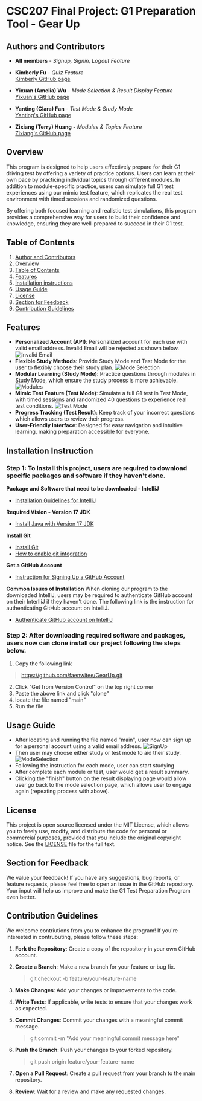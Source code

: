 # **CSC207 Final Project: G1 Preparation Tool - Gear Up**

## Authors and Contributors

- **All members** - *Signup, Signin, Logout Feature*

- **Kimberly Fu** - *Quiz Feature*  
  [Kimberly GitHub page](https://github.com/KiiimFU)

- **Yixuan (Amelia) Wu** - *Mode Selection & Result Display Feature*  
  [Yixuan's GitHub page](https://github.com/amiwu421)

- **Yanting (Clara) Fan** - *Test Mode & Study Mode*  
  [Yanting's GitHub page](https://github.com/faenwitee)

- **Zixiang (Terry) Huang** - *Modules & Topics Feature*  
  [Zixiang's GitHub page](https://github.com/trrrrrrry)


## Overview
This program is designed to help users effectively prepare for their G1 driving test by offering a variety of practice options. Users can learn at their own pace by practicing individual topics through different modules. In addition to module-specific practice, users can simulate full G1 test experiences using our mimic test feature, which replicates the real test environment with timed sessions and randomized questions.

By offering both focused learning and realistic test simulations, this program provides a comprehensive way for users to build their confidence and knowledge, ensuring they are well-prepared to succeed in their G1 test.


## Table of Contents
1. [Author and Contributors](#authors-and-contributors)
2. [Overview](#overview)
3. [Table of Contents](#table-of-contents)
4. [Features](#features)
5. [Installation instructions](#installation-instruction)
6. [Usage Guide](#usage-guide)
7. [License](#license)
8. [Section for Feedback](#section-for-feedback)
9. [Contribution Guidelines](#contribution-guidelines)

## Features
* **Personalized Account (API)**: Personalized account for each use with valid email address. Invalid Email will be rejected as shown below. 
![Invalid Email](images/invalidemail.png)
* **Flexible Study Methods**: Provide Study Mode and Test Mode for the user to flexibly choose their study plan.
![Mode Selection](images/mode_selection.png)
* **Modular Learning (Study Mode)**: Practice questions through modules in Study Mode, which ensure the study process is more achievable.
![Modules](images/Modules.png)
* **Mimic Test Feature (Test Mode)**: Simulate a full G1 test in Test Mode, with timed sessions and randomized 40 questions to experience real test conditions.
![Test Mode](images/test_mode.png)
* **Progress Tracking (Test Result)**: Keep track of your incorrect questions which allows users to review their progress.
* **User-Friendly Interface**: Designed for easy navigation and intuitive learning, making preparation accessible for everyone.

## Installation Instruction
### Step 1: To Install this project, users are required to download specific packages and software if they haven't done. 
**Package and Software that need to be downloaded - IntelliJ**
- [Installation Guidelines for IntelliJ](https://www.jetbrains.com/help/idea/installation-guide.html)

**Required Vision - Version 17 JDK**
- [Install Java with Version 17 JDK](https://www.jetbrains.com/help/idea/sdk.html#manage_sdks)

**Install Git**
- [Install Git](https://git-scm.com/downloads)
- [How to enable git integration](https://www.jetbrains.com/help/idea/enabling-version-control.html)

**Get a GitHub Account**
- [Instruction for Signing Up a GitHub Account](https://education.github.com/pack)

**Common Issues of Installation**
When cloning our program to the downloaded IntelliJ, users may be required to authenticate GitHub account on their InterlliJ if they haven't done. The following link is the instruction for authenticating GitHub account on IntelliJ.
- [Authenticate GitHub account on IntelliJ](https://www.jetbrains.com/help/idea/github.html)

### Step 2: After downloading required software and packages, users now can clone install our project following the steps below. 
1. Copy the following link
> https://github.com/faenwitee/GearUp.git
2. Click "Get from Version Control" on the top right corner
3. Paste the above link and click "clone"
4. locate the file named "main"
5. Run the file

## Usage Guide
* After locating and running the file named "main", user now can sign up for a personal account using a valid email address. 
![SignUp](images/signup.png)
* Then user may choose either study or test mode to aid their study.
![ModeSelection](images/mode_selection.png)
* Following the instruction for each mode, user can start studying
* After complete each module or test, user would get a result summary.
* Clicking the "finish" button on the result displaying page would allow user go back to the mode selection page, which allows user to engage again (repeating process with above). 

## License
This project is open source licensed under the MIT License, which allows you to freely use, modify, and distribute the code for personal or commercial purposes, provided that you include the original copyright notice.
See the [LICENSE](LICENSE) file for the full text.

## Section for Feedback
We value your feedback! If you have any suggestions, bug reports, or feature requests, please feel free to open an issue in the GitHub repository. Your input will help us improve and make the G1 Test Preparation Program even better.

## Contribution Guidelines
We welcome contriutions from you to enhance the program! If you're interested in contrubuting, please follow these steps:
1. **Fork the Repository**: Create a copy of the repository in your own GitHub account.

2. **Create a Branch**: Make a new branch for your feature or bug fix.

    >git checkout -b feature/your-feature-name

3. **Make Changes**: Add your changes or improvements to the code.

4. **Write Tests**: If applicable, write tests to ensure that your changes work as expected.

5. **Commit Changes**: Commit your changes with a meaningful commit message. 

    >git commit -m "Add your meaningful commit message here"

6. **Push the Branch**: Push your changes to your forked repository.

    >git push origin feature/your-feature-name

7. **Open a Pull Request**: Create a pull request from your branch to the main repository.

8. **Review**: Wait for a review and make any requested changes.
